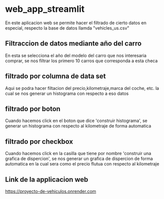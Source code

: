 # web_app_streamlit
En este aplicacion web se permite hacer el filtrado de cierto datos en especial,
respecto la base de datos llamda "vehicles_us.csv"

## Filtraccion de datos mediante año del carro
 En esta se selecciona el año del modelo del carro que nos interesaria comprar,
 se nos filtrar los primero 10 carros que corresponda a esta checa

## filtrado por columna de data set
Aqui se podra hacer filtacion del precio,kilometraje,marca del coche, etc.
la cual se nos generar un histograma con respecto a eso datos 

## filtrado por boton 
 Cuando hacemos click en el boton que dice 'construir histograma',
 se generar un histograma con respecto al kilometraje de forma automatica 

## filtrado por checkbox
Cuando hacemos click en la casilla que tiene por nombre 'construir una grafica de dispercion',
se nos generar un grafica de dispercion de forma automatica en la cual sera como el precio flutua con
respecto al kilometraje

## Link de la applicacion web
https://proyecto-de-vehiculos.onrender.com
